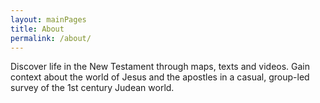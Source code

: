 ```yaml
---
layout: mainPages
title: About
permalink: /about/
---
```


Discover life in the New Testament through maps, texts and videos. Gain context about the world of Jesus and the apostles in a casual, group-led survey of the 1st century Judean world.